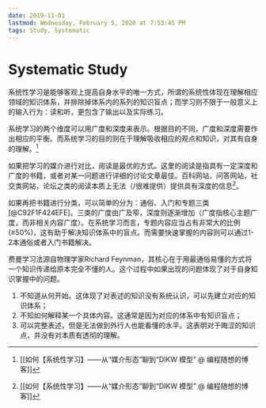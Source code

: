 ```yaml
---
date: 2019-11-01
lastmod: Wednesday, February 5, 2020 at 7:53:45 PM
tags: Study, Systematic
---
```

# Systematic Study


系统性学习是能够客观上提高自身水平的唯一方式，所谓的系统性体现在理解相应领域的知识体系，并排除掉体系内的系列的知识盲点；而学习则不限于一般意义上的输入行为：读和听，更包含了输出以及实际练习。

系统学习的两个维度可以用广度和深度来表示。根据目的不同，广度和深度需要作出相应的平衡。而系统学习的目的则在于理解吸收相应的观点和知识，对其有自身的理解。[^C92F1F424EFE]

如果把学习的媒介进行对比，阅读是最优的方式。这里的阅读是指具有一定深度和广度的书籍，或者对某一问题进行详细的讨论文章最佳。百科网站，问答网站，社交类网站，论坛之类的阅读本质上无法（/很难提供）提供具有深度的信息[^C92F1F424EFE]。

如果再把书籍进行分类，可以简单的分为：通俗、入门和专题三类[@C92F1F424EFE]。三类的广度由广及窄，深度则逐渐增加（广度指核心主题广度，而非相关内容广度）。在系统学习而言，专题内容应当占有非常大的比例(≥50%)，这有助于解决知识体系中的盲点。而需要快速掌握的内容则可以通过1-2本通俗或者入门书籍解决。

费曼学习法源自物理学家Richard Feynman，其核心在于用最通俗易懂的方式将一个知识传递给原本完全不懂的人。这个过程中如果出现的问题体现了对于自身知识掌握中的问题。

1. 不知道从何开始。这体现了对表述的知识没有系统认识，可以先建立对应的知识体系；
2. 不知如何解释某一个具体内容。这通常是因为对应的体系中有知识盲点；
3. 可以完整表述，但是无法做到外行人也能看懂的水平。这表明对于晦涩的知识点，并没有对本质有透彻的理解。


[^C92F1F424EFE]: [[如何【系统性学习】——从“媒介形态”聊到“DIKW 模型” @ 编程随想的博客]]
